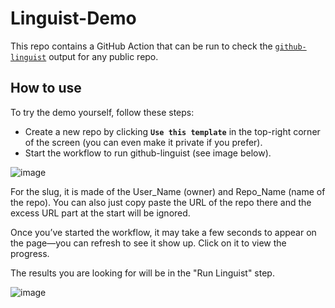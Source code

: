 # Linguist-Demo

This repo contains a GitHub Action that can be run to check the [`github-linguist`](https://github.com/github-linguist/linguist) output for any public repo.

## How to use

To try the demo yourself, follow these steps:

- Create a new repo by clicking **`Use this template`** in the top-right corner of the screen (you can even make it private if you prefer).
- Start the workflow to run github-linguist (see image below).

![image](https://github.com/user-attachments/assets/288ad401-74e0-451b-806d-babfe7b72743)

For the slug, it is made of the User_Name (owner) and Repo_Name (name of the repo). You can also just copy paste the URL of the repo there and the excess URL part at the start will be ignored.

Once you’ve started the workflow, it may take a few seconds to appear on the page—you can refresh to see it show up. Click on it to view the progress. 

The results you are looking for will be in the "Run Linguist" step.

![image](https://github.com/user-attachments/assets/553ce034-c39b-4638-92e1-6c249b912b53)


